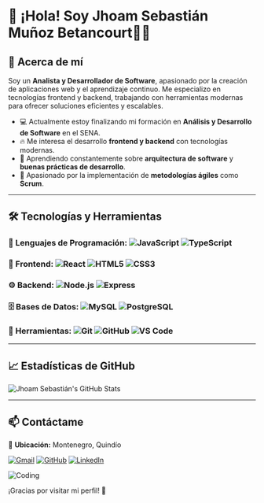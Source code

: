 # 👋 ¡Hola! Soy Jhoam Sebastián Muñoz Betancourt👨‍💻  

## 🚀 Acerca de mí  
Soy un **Analista y Desarrollador de Software**, apasionado por la creación de aplicaciones web y el aprendizaje continuo. Me especializo en tecnologías frontend y backend, trabajando con herramientas modernas para ofrecer soluciones eficientes y escalables.  

- 💻 Actualmente estoy finalizando mi formación en **Análisis y Desarrollo de Software** en el SENA.  
- 🔥 Me interesa el desarrollo **frontend y backend** con tecnologías modernas.  
- 🌱 Aprendiendo constantemente sobre **arquitectura de software** y **buenas prácticas de desarrollo**.  
- 📌 Apasionado por la implementación de **metodologías ágiles** como **Scrum**.  

---

## 🛠️ Tecnologías y Herramientas  

### 🚀 Lenguajes de Programación:  ![JavaScript](https://img.shields.io/badge/-JavaScript-F7DF1E?style=flat&logo=javascript&logoColor=black)     ![TypeScript](https://img.shields.io/badge/-TypeScript-3178C6?style=flat&logo=typescript&logoColor=white)   

### 🎨 Frontend:   ![React](https://img.shields.io/badge/-React-61DAFB?style=flat&logo=react&logoColor=white)     ![HTML5](https://img.shields.io/badge/-HTML5-E34F26?style=flat&logo=html5&logoColor=white)    ![CSS3](https://img.shields.io/badge/-CSS3-1572B6?style=flat&logo=css3&logoColor=white)  

### ⚙ Backend:     ![Node.js](https://img.shields.io/badge/-Node.js-339933?style=flat&logo=node.js&logoColor=white)     ![Express](https://img.shields.io/badge/-Express-000000?style=flat&logo=express&logoColor=white)  

### 🗄 Bases de Datos:   ![MySQL](https://img.shields.io/badge/-MySQL-4479A1?style=flat&logo=mysql&logoColor=white)     ![PostgreSQL](https://img.shields.io/badge/-PostgreSQL-4169E1?style=flat&logo=postgresql&logoColor=white)  


### 🔧 Herramientas:     ![Git](https://img.shields.io/badge/-Git-F05032?style=flat&logo=git&logoColor=white)     ![GitHub](https://img.shields.io/badge/-GitHub-181717?style=flat&logo=github&logoColor=white)  ![VS Code](https://img.shields.io/badge/-VS_Code-007ACC?style=flat&logo=visual-studio-code&logoColor=white)  

---

## 📈 Estadísticas de GitHub  
![Jhoam Sebastián's GitHub Stats](https://github-readme-stats.vercel.app/api?username=JhoamSebastianMunoz&show_icons=true&theme=radical)  

---

## 📫 Contáctame  

📍 **Ubicación:** Montenegro, Quindío  


[![Gmail](https://img.shields.io/badge/Gmail-D14836?style=flat&logo=gmail&logoColor=white)](mailto:jhoamsebastian68@gmail.com)     [![GitHub](https://img.shields.io/badge/GitHub-181717?style=flat&logo=github&logoColor=white)](https://github.com/JhoamSebastianMunoz)     [![LinkedIn](https://img.shields.io/badge/LinkedIn-0077B5?style=flat&logo=linkedin&logoColor=white)](https://www.linkedin.com/in/jhoamsebastian)

   ![Coding](https://media.giphy.com/media/13HgwGsXF0aiGY/giphy.gif)

¡Gracias por visitar mi perfil! 🚀  
